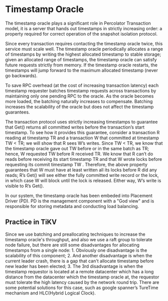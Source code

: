 # Timestamp Oracle

The timestamp oracle plays a significant role in Percolator Transaction model, it is a server that hands out timestamps in strictly increasing order: a property required for correct operation of the snapshot isolation protocol.

Since every transaction requires contacting the timestamp oracle twice, this service must scale well. The timestamp oracle periodically allocates a range of timestamps by writing the highest allocated timestamp to stable storage; given an allocated range of timestamps, the timestamp oracle can satisfy future requests strictly from memory. If the timestamp oracle restarts, the timestamps will jump forward to the maximum allocated timestamp (never go backwards).

To save RPC overhead (at the cost of increasing transaction latency) each timestamp requester batches timestamp requests across transactions by maintaining only one pending RPC to the oracle. As the oracle becomes more loaded, the batching naturally increases to compensate. Batching increases the scalability of the oracle but does not affect the timestamp guarantees.

The transaction protocol uses strictly increasing timestamps to guarantee that Get() returns all committed writes before the transaction’s start timestamp. To see how it provides this guarantee, consider a transaction R reading at timestamp TR and a transaction W that committed at timestamp TW < TR; we will show that R sees W’s writes. Since TW < TR, we know that the timestamp oracle gave out TW before or in the same batch as TR; hence, W requested TW before R received TR. We know that R can’t do reads before receiving its start timestamp TR and that W wrote locks before requesting its commit timestamp TW . Therefore, the above property guarantees that W must have at least written all its locks before R did any reads; R’s Get() will see either the fully committed write record or the lock, in which case W will block until the lock is released. Either way, W’s write is visible to R’s Get().

In our system, the timestamp oracle has been embeded into Placement Driver (PD). PD is the management component with a "God view" and is responsible for storing metadata and conducting load balancing.

## Practice in TiKV

Since we use batching and preallocating techniques to increase the timestamp oracle's throughput, and also we use a raft group to tolerate node failure, but there are still some disadvantages for allocating timestamps from a single node: 1. Obviously one disadvantage is the scalability of this component; 2. And another disadvantage is when the current leader crash, there is a gap that can't allocate timestamp before new leader has been elected; 3. The 3rd disadvantage is when the timestamp requestor is located at a remote datacenter which has a long distance from the datacenter which the timestamp oracle at, the requestor must tolerate the high latency caused by the network round trip. There are some potential solutions for this case, such as google spanner’s TureTime mechanism and HLC(Hybrid Logical Clock).
